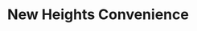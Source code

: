 ---
title: "New Heights Convenience"
url: /medicine-hat/new-heights-convenience/
shop: convenience
---